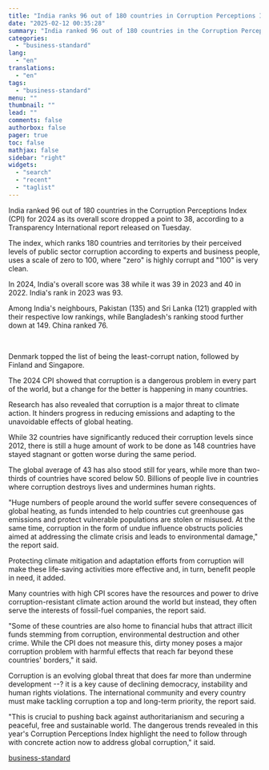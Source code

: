 ```yaml
---
title: "India ranks 96 out of 180 countries in Corruption Perceptions Index 2024"
date: "2025-02-12 00:35:28"
summary: "India ranked 96 out of 180 countries in the Corruption Perceptions Index (CPI) for 2024 as its overall score dropped a point to 38, according to a Transparency International report released on Tuesday. The index, which ranks 180 countries and territories by their perceived levels of public sector corruption according..."
categories:
  - "business-standard"
lang:
  - "en"
translations:
  - "en"
tags:
  - "business-standard"
menu: ""
thumbnail: ""
lead: ""
comments: false
authorbox: false
pager: true
toc: false
mathjax: false
sidebar: "right"
widgets:
  - "search"
  - "recent"
  - "taglist"
---
```


India ranked 96 out of 180 countries in the Corruption Perceptions Index (CPI) for 2024 as its overall score dropped a point to 38, according to a Transparency International report released on Tuesday.

The index, which ranks 180 countries and territories by their perceived levels of public sector corruption according to experts and business people, uses a scale of zero to 100, where "zero" is highly corrupt and "100" is very clean.

In 2024, India's overall score was 38 while it was 39 in 2023 and 40 in 2022. India's rank in 2023 was 93.

Among India's neighbours, Pakistan (135) and Sri Lanka (121) grappled with their respective low rankings, while Bangladesh's ranking stood further down at 149. China ranked 76.

 

Denmark topped the list of being the least-corrupt nation, followed by Finland and Singapore.

The 2024 CPI showed that corruption is a dangerous problem in every part of the world, but a change for the better is happening in many countries.

Research has also revealed that corruption is a major threat to climate action. It hinders progress in reducing emissions and adapting to the unavoidable effects of global heating.

While 32 countries have significantly reduced their corruption levels since 2012, there is still a huge amount of work to be done as 148 countries have stayed stagnant or gotten worse during the same period.

The global average of 43 has also stood still for years, while more than two-thirds of countries have scored below 50. Billions of people live in countries where corruption destroys lives and undermines human rights.

"Huge numbers of people around the world suffer severe consequences of global heating, as funds intended to help countries cut greenhouse gas emissions and protect vulnerable populations are stolen or misused. At the same time, corruption in the form of undue influence obstructs policies aimed at addressing the climate crisis and leads to environmental damage," the report said.

Protecting climate mitigation and adaptation efforts from corruption will make these life-saving activities more effective and, in turn, benefit people in need, it added.

Many countries with high CPI scores have the resources and power to drive corruption-resistant climate action around the world but instead, they often serve the interests of fossil-fuel companies, the report said.

"Some of these countries are also home to financial hubs that attract illicit funds stemming from corruption, environmental destruction and other crime. While the CPI does not measure this, dirty money poses a major corruption problem with harmful effects that reach far beyond these countries' borders," it said.

Corruption is an evolving global threat that does far more than undermine development --? it is a key cause of declining democracy, instability and human rights violations. The international community and every country must make tackling corruption a top and long-term priority, the report said.

"This is crucial to pushing back against authoritarianism and securing a peaceful, free and sustainable world. The dangerous trends revealed in this year's Corruption Perceptions Index highlight the need to follow through with concrete action now to address global corruption," it said.

[business-standard](https://www.business-standard.com/india-news/india-ranks-96-out-of-180-countries-in-corruption-perceptions-index-2024-125021101954_1.html)
